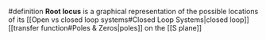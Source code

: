 #definition **Root locus** is a graphical representation of the possible locations of its [[Open vs closed loop systems#Closed Loop Systems|closed loop]] [[transfer function#Poles & Zeros|poles]] on the [[S plane]]